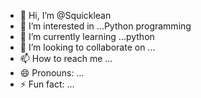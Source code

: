 - 👋 Hi, I’m @Squicklean
- 👀 I’m interested in ...Python programming
- 🌱 I’m currently learning ...python
- 💞️ I’m looking to collaborate on ...
- 📫 How to reach me ...
- 😄 Pronouns: ...
- ⚡ Fun fact: ...

<!---
Squicklean/Squicklean is a ✨ special ✨ repository because its `README.md` (this file) appears on your GitHub profile.
You can click the Preview link to take a look at your changes.
--->
